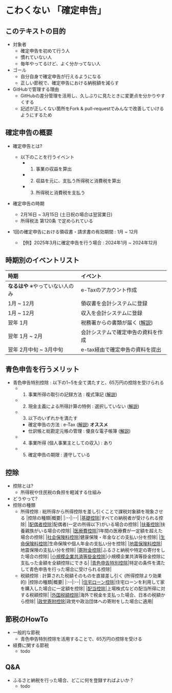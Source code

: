 # こわくない 「確定申告」
## このテキストの目的
- 対象者
    - 確定申告を初めて行う人
    - 慣れていない人
    - 毎年やってるけど、よく分かってない人
- ゴール
    - 自分自身で確定申告が行えるようになる
    - 正しい節税で、確定申告における納税額を減らす
- GitHubで管理する理由
    - GitHubの差分管理を活用し、久しぶりに見たときに変更点を分かりやすくする
    - 記述が正しくない箇所をFork & pull-requestでみんなで改善していけるようにするため

## 確定申告の概要
- 確定申告とは?
    - 以下のことを行うイベント
        - 1. 事業の収益を算出
        - 2. 収益を元に、支払う所得税と消費税を算出
        - 3. 所得税と消費税を支払う
- 確定申告の時期
    - 2月16日 ~ 3月15日 (土日祝の場合は翌営業日)
    - 所得税法 第120条 で定められている

- 1回の確定申告における領収書・請求書の有効期間 : 1月 ~ 12月
    - 【例】2025年3月に確定申告を行う場合 : 2024年1月 ~ 2024年12月

## 時期別のイベントリスト
|時期|イベント|
|:--|:--|
|**なるはや** ※やっていない人のみ|e-Taxのアカウント作成|
|1月 ~ 12月|領収書を会計システムに登録|
|1月 ~ 12月|収入を会計システムに登録|
|翌年 1月|税務署からの書類が届く ([解説](./content/zeimu.md#1月に税務署から届く資料))|
|翌年 1月 ~ 2月|会計システムで確定申告の資料を作成|
|翌年 2月中旬 ~ 3月中旬|e-tax経由で確定申告の資料を提出|

## 青色申告を行うメリット
- 青色申告特別控除 : 以下の1~5を全て満たすと、65万円の控除を受けられる
    - 1. 事業所得の取引の記録方法 : 複式簿記 ([解説](./content/word.md#複式簿記))
    - 2. 現金主義による所得計算の特例 : 選択していない ([解説](./content/word.md#現金主義による所得計算の特例))
    - 3. 以下のいずれかを満たす
        - 確定申告の方法 : e-Tax ([解説](./content/e-tax.md))  **オススメ**
        - 仕訳帳と総勘定元帳の管理 : 優良な電子帳簿 ([解説](todo))
    - 4. 事業所得 (個人事業主としての収入) : あり
    - 5. 確定申告の期限 : 遵守している

## 控除
- 控除とは?
    - 所得税や住民税の負担を軽減する仕組み
- どうやって?
- 控除の種類
    - 所得控除 : 総所得から所得控除を差し引くことで課税対象額を現象させる
        |控除の種類|概要|
        |:--|:--|
        |[基礎控除](todo)|すべての納税者が受けられる控除|
        |[配偶者控除](todo)|配偶者(一定の所得以下)がいる場合の控除|
        |[扶養控除](todo)|扶養親族がいる場合の控除|
        |[医療費控除](todo)|1年間の医療費が一定額を超えた場合の控除|
        |[社会保険料控除](todo)|健康保険・年金などの支払い分を控除|
        |[生命保険料控除](todo)|生命保険や個人年金の支払い分を控除|
        |[地震保険料控除](todo)|地震保険の支払い分を控除|
        |[寄附金控除](todo)|ふるさと納税や特定の寄付をした場合の控除|
        |[小規模企業共済等掛金控除](todo)|小規模企業共済等掛金控除に支払った金額を全額控除にできる|
        |[青色申告特別控除](todo)|特定の条件を満たして青色申告を行った場合に受けられる控除|
    - 税額控除 : 計算された税額そのものを直接差し引く (所得控除より効果的)
        |控除の種類|概要|
        |:--|:--|
        |[住宅ローン控除](todo)|住宅ローンを利用して家を購入した場合に一定額を控除|
        |[配当控除](todo)|上場株式などの配当所得に対する税額控除|
        |[外国税額控除](todo)|海外で税金を支払った場合、日本の税額から控除|
        |[政党寄附控除](todo)|政党や政治団体への寄附をした場合に適用|
## 節税のHowTo
- 一般的な節税
    - 青色申告特別控除を活用することで、65万円の控除を受ける
- 経費に関する節税
    - todo
## Q&A
- ふるさと納税を行った場合、どこに何を登録すればよいか？
    - todo